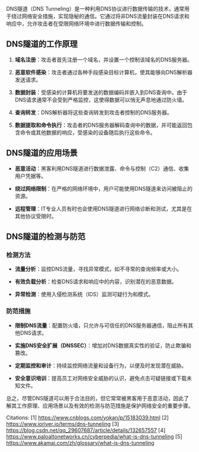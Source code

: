 DNS隧道（DNS Tunneling）是一种利用DNS协议进行数据传输的技术，通常用于绕过网络安全措施，实现隐秘的通信。它通过将非DNS流量封装在DNS请求和响应中，允许攻击者在受限网络环境中进行数据传输和控制。

## DNS隧道的工作原理

1. **域名注册**：攻击者首先注册一个域名，并设置一个控制该域名的DNS服务器。
  
2. **恶意软件感染**：攻击者通过各种手段感染目标计算机，使其能够向DNS解析器发送请求。

3. **数据封装**：受感染的计算机将要发送的数据编码并嵌入到DNS查询中。由于DNS请求通常不会受到严格监控，这使得数据可以悄无声息地通过防火墙。

4. **查询转发**：DNS解析器将这些查询转发到攻击者控制的DNS服务器。

5. **数据提取和命令执行**：攻击者的DNS服务器解码查询中的数据，并可能返回包含命令或其他数据的响应，受感染的设备随后执行这些命令。

## DNS隧道的应用场景

- **恶意活动**：黑客利用DNS隧道进行数据泄露、命令与控制（C2）通信、收集用户凭据等。

- **绕过网络限制**：在严格的网络环境中，用户可能使用DNS隧道来访问被阻止的资源。

- **远程管理**：IT专业人员有时也会使用DNS隧道进行网络诊断和测试，尤其是在其他协议受限时。

## DNS隧道的检测与防范

### 检测方法

- **流量分析**：监控DNS流量，寻找异常模式，如不寻常的查询频率或大小。

- **有效负载分析**：检查DNS请求和响应中的内容，识别潜在的恶意数据。

- **异常检测**：使用入侵检测系统（IDS）监测可疑行为和模式。

### 防范措施

- **限制DNS流量**：配置防火墙，只允许与可信任的DNS服务器通信，阻止所有其他DNS请求。

- **实施DNS安全扩展（DNSSEC）**：增加对DNS数据真实性的验证，防止欺骗和篡改。

- **定期监控和审计**：持续监控网络流量和设备行为，以便及时发现潜在威胁。

- **安全意识培训**：提高员工对网络安全威胁的认识，避免点击可疑链接或下载未知文件。

总之，尽管DNS隧道可以用于合法目的，但它常常被黑客用于恶意活动，因此了解其工作原理、应用场景以及有效的检测与防范措施是保护网络安全的重要步骤。

Citations:
[1] https://www.cnblogs.com/yokan/p/15183039.html
[2] https://www.ioriver.io/terms/dns-tunneling
[3] https://blog.csdn.net/qq_29607687/article/details/132657557
[4] https://www.paloaltonetworks.cn/cyberpedia/what-is-dns-tunneling
[5] https://www.akamai.com/zh/glossary/what-is-dns-tunneling